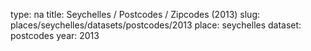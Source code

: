 type: na
title: Seychelles / Postcodes / Zipcodes (2013)
slug: places/seychelles/datasets/postcodes/2013
place: seychelles
dataset: postcodes
year: 2013
